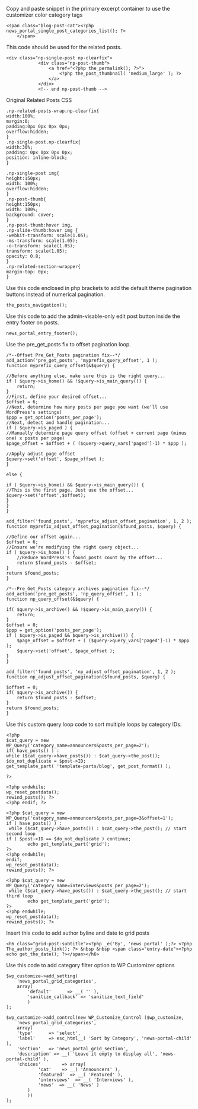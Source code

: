 Copy and paste snippet in the primary excerpt container to use the customizer color category tags

	<span class="blog-post-cat"><?php news_portal_single_post_categories_list(); ?>
		</span>

This code should be used for the related posts.

    <div class="np-single-post np-clearfix">
				<div class="np-post-thumb">
					<a href="<?php the_permalink(); ?>">
						<?php the_post_thumbnail( 'medium_large' ); ?>
					</a>
				</div>
				<!-- end np-post-thumb -->

Original Related Posts CSS

	.np-related-posts-wrap.np-clearfix{
	width:100%;
	margin:0;
	padding:0px 0px 0px 0px;
	overflow:hidden;
	}
	.np-single-post.np-clearfix{
	width:30%;
	padding: 0px 0px 0px 0px;
	position: inline-block;
	}

	.np-single-post img{
	height:150px;
	width: 100%;
	overflow:hidden;	
	}
	.np-post-thumb{
	height:150px;
	width: 100%;
	background: cover;
	}
	.np-post-thumb:hover img,
	.np-slide-thumb:hover img {
	-webkit-transform: scale(1.05);
	-ms-transform: scale(1.05);
	-o-transform: scale(1.05);
	transform: scale(1.05);
	opacity: 0.8;
	}
	.np-related-section-wrapper{
	margin-top: 0px;
	}

Use this code enclosed in php brackets to add the default theme pagination buttons instead of numerical pagination.

	the_posts_navigation();

Use this code to add the admin-visable-only edit post button inside the entry footer on posts.

	news_portal_entry_footer(); 

Use the pre_get_posts fix to offset pagination loop.

	/*--Offset Pre_Get_Posts pagination fix--*/
	add_action('pre_get_posts', 'myprefix_query_offset', 1 );
	function myprefix_query_offset(&$query) {

	//Before anything else, make sure this is the right query...   
	if ( $query->is_home() && !$query->is_main_query()) {
        return;
	}
	//First, define your desired offset...
	$offset = 6;
	//Next, determine how many posts per page you want (we'll use WordPress's settings)
	$ppp = get_option('posts_per_page');
	//Next, detect and handle pagination...
	if ( $query->is_paged ) {
    //Manually determine page query offset (offset + current page (minus one) x posts per page)
    $page_offset = $offset + ( ($query->query_vars['paged']-1) * $ppp );

    //Apply adjust page offset
    $query->set('offset', $page_offset );
	}

	else {
	
	if ( $query->is_home() && $query->is_main_query()) {
    //This is the first page. Just use the offset...
    $query->set('offset',$offset);
	}			
	}
	}

	add_filter('found_posts', 'myprefix_adjust_offset_pagination', 1, 2 );
	function myprefix_adjust_offset_pagination($found_posts, $query) {

	//Define our offset again...
	$offset = 6;	
	//Ensure we're modifying the right query object...
	if ( $query->is_home() ) {
        //Reduce WordPress's found_posts count by the offset... 
        return $found_posts - $offset;
	}
	return $found_posts;
	}		

	/*--Pre_Get_Posts category archives pagination fix--*/
	add_action('pre_get_posts', 'np_query_offset', 1 );
	function np_query_offset(&$query) {

	if( $query->is_archive() && !$query->is_main_query()) {
        return;
	}
	$offset = 0;
	$ppp = get_option('posts_per_page');
	if ( $query->is_paged && $query->is_archive()) {
        $page_offset = $offset + ( ($query->query_vars['paged']-1) * $ppp );
        $query->set('offset', $page_offset );
	}   
	}

	add_filter('found_posts', 'np_adjust_offset_pagination', 1, 2 );
	function np_adjust_offset_pagination($found_posts, $query) {

 	$offset = 0;
 	if( $query->is_archive()) {
        return $found_posts - $offset;
	}
	return $found_posts;
	}				

Use this custom query loop code to sort multiple loops by category IDs.
    
    <?php	
	$cat_query = new WP_Query('category_name=announcers&posts_per_page=2');
    if( have_posts() ) : 
	while ($cat_query->have_posts()) : $cat_query->the_post();
	$do_not_duplicate = $post->ID;
	get_template_part( 'template-parts/blog', get_post_format() );
	
	?>
	
	<?php endwhile; 
	wp_reset_postdata(); 
	rewind_posts(); ?>
	<?php endif; ?>	
	
	<?php $cat_query = new WP_Query('category_name=announcers&posts_per_page=3&offset=1'); 
	if ( have_posts() ) :
	 while ($cat_query->have_posts()) : $cat_query->the_post(); // start second loop
	if ( $post->ID == $do_not_duplicate ) continue; 
			echo get_template_part('grid');
	?>
	<?php endwhile;  
	endif; 
	wp_reset_postdata(); 
	rewind_posts(); ?>
	
	<?php $cat_query = new WP_Query('category_name=interviews&posts_per_page=2'); 
	 while ($cat_query->have_posts()) : $cat_query->the_post(); // start third loop
			echo get_template_part('grid');
	?>
	<?php endwhile;  
	wp_reset_postdata(); 
	rewind_posts(); ?>

Insert this code to add author byline and date to grid posts

    <h6 class="grid-post-subtitle"><?php _e('By', 'news portal' );?> <?php The_author_posts_link(); ?> &nbsp &nbsp <span class="entry-date"><?php echo get_the_date(); ?></span></h6>	
    
Use this code to add category filter option to WP Customizer options

    $wp_customize->add_setting(
        'news_portal_grid_categories',
        array(
            'default'      => __( '' ),
            'sanitize_callback' => 'sanitize_text_field'
            )
    );
	
    $wp_customize->add_control(new WP_Customize_Control ($wp_customize,
        'news_portal_grid_categories',
        array(	 
		'type'      => 'select',
        'label'     => esc_html__( 'Sort by Category', 'news-portal-child' ),
        'section'   => 'news_portal_grid_section',
		'description' => __( 'Leave it empty to display all', 'news-portal-child' ),
        'choices'        => array(
			    'cat'    => __( 'Announcers' ),
				'featured'  => __( 'Featured' ),
                'interviews'  => __( 'Interviews' ),
				'news'  => __( 'News' )
            )
			))
    );

